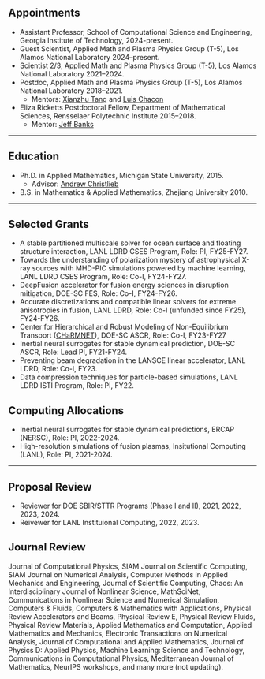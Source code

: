 ## Appointments
* Assistant Professor, School of Computational Science and Engineering,
Georgia Institute of Technology, 2024-present.
* Guest Scientist, Applied Math and Plasma Physics Group (T-5), Los Alamos National Laboratory 2024–present.
* Scientist 2/3, Applied Math and Plasma Physics Group (T-5), Los Alamos National Laboratory 2021–2024.
* Postdoc, Applied Math and Plasma Physics Group (T-5), Los Alamos National Laboratory 2018–2021.
    * Mentors: [Xianzhu Tang](https://scholar.google.com/citations?user=TzXmYdwAAAAJ&hl=en) and [Luis Chacon](https://scholar.google.com/citations?user=sDebqYwAAAAJ&hl=en)
* Eliza Ricketts Postdoctoral Fellow, Department of Mathematical Sciences,
Rensselaer Polytechnic Institute 2015–2018.
    * Mentor: [Jeff Banks](https://faculty.rpi.edu/jeffrey-banks)

----

## Education
* Ph.D. in Applied Mathematics, Michigan State University, 2015.
    * Advisor: [Andrew Christlieb](https://directory.natsci.msu.edu/Directory/Profiles/Person/101537)
* B.S. in Mathematics & Applied Mathematics, Zhejiang University 2010.

----

## Selected Grants

* A stable partitioned multiscale solver for ocean surface and floating structure interaction, LANL LDRD CSES Program, Role: PI, FY25-FY27.
* Towards the understanding of polarization mystery of astrophysical X-ray sources with MHD-PIC simulations powered by machine learning, LANL LDRD CSES Program, Role: Co-I, FY24-FY27.
* DeepFusion accelerator for fusion energy sciences in disruption mitigation, DOE-SC FES, Role: Co-I, FY24-FY26.
* Accurate discretizations and compatible linear solvers for extreme anisotropies in fusion, LANL LDRD, Role: Co-I (unfunded since FY25), FY24-FY26.
* Center for Hierarchical and Robust Modeling of Non-Equilibrium Transport ([CHaRMNET](https://charmnet-mmicc.github.io/)), DOE-SC ASCR, Role: Co-I, FY23-FY27
* Inertial neural surrogates for stable dynamical prediction, DOE-SC ASCR, Role: Lead PI, FY21-FY24.
* Preventing beam degradation in the LANSCE linear accelerator, LANL LDRD, Role: Co-I, FY23.
* Data compression techniques for particle-based simulations, LANL LDRD ISTI Program, Role: PI, FY22.


## Computing Allocations
* Inertial neural surrogates for stable dynamical predictions, ERCAP (NERSC), Role: PI, 2022-2024.
* High-resolution simulations of fusion plasmas, Insitutional Computing (LANL), Role: PI, 2021-2024.

----

## Proposal Review
* Reviewer for DOE SBIR/STTR Programs (Phase I and II), 2021, 2022, 2023, 2024.
* Reivewer for LANL Instituional Computing, 2022, 2023.

## Journal Review
Journal of Computational Physics, SIAM Journal on Scientific Computing, SIAM Journal on Numerical Analysis, Computer Methods in Applied Mechanics and Engineering, Journal of Scientific Computing, Chaos: An Interdisciplinary Journal of Nonlinear Science, MathSciNet, Communications in Nonlinear Science and Numerical Simulation, Computers & Fluids, Computers & Mathematics with Applications, Physical Review Accelerators and Beams, Physical Review E, Physical Review Fluids, Physical Review Materials, Applied Mathematics and Computation, Applied Mathematics and Mechanics, Electronic Transactions on Numerical Analysis, Journal of Computational and Applied Mathematics, Journal of Physics D: Applied Physics, Machine Learning: Science and Technology, Communications in Computational Physics, Mediterranean Journal of Mathematics, NeurIPS workshops, and many more  (not updating).


